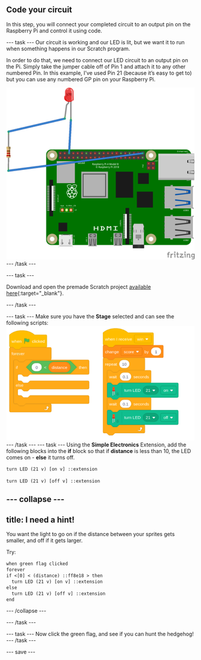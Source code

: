 ## Code your circuit

In this step, you will connect your completed circuit to an output pin on the Raspberry Pi and control it using code.

--- task ---
Our circuit is working and our LED is lit, but we want it to run when something happens in our Scratch program. 

In order to do that, we need to connect our LED circuit to an output pin on the Pi. Simply take the jumper cable off of Pin 1 and attach it to any other numbered Pin. In this example, I’ve used Pin 21 (because it’s easy to get to) but you can use any numbered GP pin on your Raspberry Pi.

![circuit diagram of a jumper cable with a resistor and LED wired to 3V3 on the Raspberry Pi](images/Pi_1_complete.png)
--- /task ---

--- task ---

Download and open the premade Scratch project [available here](https://www.youtube.com/watch?v=dQw4w9WgXcQ){:target="_blank"}.

--- /task ---

--- task ---
Make sure you have the **Stage** selected and can see the following scripts:
![Screenshot of scripts. When green flag clicked, ](images/stage_code.png)
--- /task ---
--- task ---
Using the **Simple Electronics** Extension, add the following blocks into the **if** block so that if **distance** is less than 10, the LED comes on - **else** it turns off.
```blocks3
turn LED (21 v) [on v] ::extension

turn LED (21 v) [off v] ::extension
```
--- collapse ---
---
title: I need a hint!
---
You want the light to go on if the distance between your sprites gets smaller, and off if it gets larger.

Try:
```blocks3
when green flag clicked
forever
if <[0] < (distance) ::ff8e18 > then
  turn LED (21 v) [on v] ::extension
else
  turn LED (21 v) [off v] ::extension
end
```
--- /collapse ---

--- /task ---

--- task ---
Now click the green flag, and see if you can hunt the hedgehog!
--- /task ---

--- save ---
